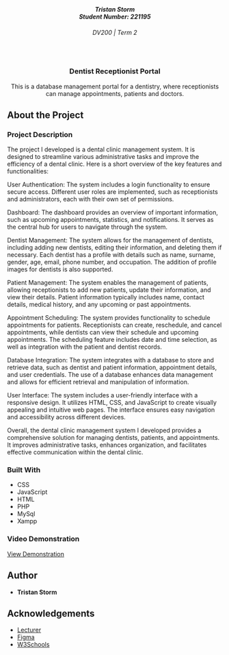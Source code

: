 <!-- Name, Number, Subject and Term -->
<h5 align="center" style="padding:0;margin:0;">Tristan Storm</h5>
<h5 align="center" style="padding:0;margin:0;">Student Number: 221195</h5>
<h6 align="center">DV200 | Term 2</h6>

</br>

<!-- Short Description -->
<h3 align="center">Dentist Receptionist Portal</h3>
<p align="center"> This is a database management portal for a dentistry, where receptionists can manage appointments, patients and doctors.
</p>

<!-- About the Project -->
## About the Project

<!--PROJECT DESCRIPTION-->
### Project Description
The project I developed is a dental clinic management system. It is designed to streamline various administrative tasks and improve the efficiency of a dental clinic. Here is a short overview of the key features and functionalities:

User Authentication: The system includes a login functionality to ensure secure access. Different user roles are implemented, such as receptionists and administrators, each with their own set of permissions.

Dashboard: The dashboard provides an overview of important information, such as upcoming appointments, statistics, and notifications. It serves as the central hub for users to navigate through the system.

Dentist Management: The system allows for the management of dentists, including adding new dentists, editing their information, and deleting them if necessary. Each dentist has a profile with details such as name, surname, gender, age, email, phone number, and occupation. The addition of profile images for dentists is also supported.

Patient Management: The system enables the management of patients, allowing receptionists to add new patients, update their information, and view their details. Patient information typically includes name, contact details, medical history, and any upcoming or past appointments.

Appointment Scheduling: The system provides functionality to schedule appointments for patients. Receptionists can create, reschedule, and cancel appointments, while dentists can view their schedule and upcoming appointments. The scheduling feature includes date and time selection, as well as integration with the patient and dentist records.

Database Integration: The system integrates with a database to store and retrieve data, such as dentist and patient information, appointment details, and user credentials. The use of a database enhances data management and allows for efficient retrieval and manipulation of information.

User Interface: The system includes a user-friendly interface with a responsive design. It utilizes HTML, CSS, and JavaScript to create visually appealing and intuitive web pages. The interface ensures easy navigation and accessibility across different devices.

Overall, the dental clinic management system I developed provides a comprehensive solution for managing dentists, patients, and appointments. It improves administrative tasks, enhances organization, and facilitates effective communication within the dental clinic.

### Built With
* CSS
* JavaScript
* HTML
* PHP
* MySql
* Xampp

<!-- VIDEO DEMONSTRATION -->
### Video Demonstration

[View Demonstration]([https://drive.google.com/file/d/184F6lbd4yaS4TS12pho0h7AgWf0kZV1L/view?usp=sharing](https://drive.google.com/file/d/1bO68jwo7vZgBQRh04ekIUkr_k7EQ890X/view?usp=sharing))

<!-- AUTHORS -->
## Author
* **Tristan Storm** 

## Acknowledgements

* [Lecturer](Ïhttps://github.com/TsungaiKats)
* [Figma](https://www.figma.com/)
* [W3Schools](https://www.w3schools.com)
